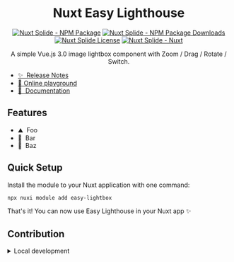 <h1 align="center">
Nuxt Easy Lighthouse
</h1>

<p align="center">
<a href="https://npmjs.com/package/nuxt-easy-lightbox"><img src="https://img.shields.io/npm/v/nuxt-easy-lightbox/latest.svg?style=flat&colorA=020420&colorB=00DC82" alt="Nuxt Splide - NPM Package" /></a>
<a href="https://npmjs.com/package/nuxt-easy-lightbox"><img src="https://img.shields.io/npm/dm/nuxt-easy-lightbox.svg?style=flat&colorA=020420&colorB=00DC82" alt="Nuxt Splide - NPM Package Downloads" /></a>
<a href="https://npmjs.com/package/nuxt-easy-lightbox"><img src="https://img.shields.io/npm/l/nuxt-easy-lightbox.svg?style=flat&colorA=020420&" alt="Nuxt Splide License" /></a>
<a href="https://nuxt.com"><img src="https://img.shields.io/badge/Nuxt-020420?logo=nuxt.js" alt="Nuxt Splide - Nuxt" /></a>
</p>

<p align="center">
A simple Vue.js 3.0 image lightbox component with Zoom / Drag / Rotate / Switch.
</p>

- [✨ &nbsp;Release Notes](/CHANGELOG.md)
- [🏀 Online playground](https://stackblitz.com/github/modbender/nuxt-easy-lightbox?file=playground%2Fapp.vue)
- [📖 &nbsp;Documentation](https://github.com/XiongAmao/vue-easy-lightbox)

## Features

- ⛰ &nbsp;Foo
- 🚠 &nbsp;Bar
- 🌲 &nbsp;Baz

## Quick Setup

Install the module to your Nuxt application with one command:

```bash
npx nuxi module add easy-lightbox
```

That's it! You can now use Easy Lighthouse in your Nuxt app ✨



## Contribution

<details>
  <summary>Local development</summary>
  
  ```bash
  # Install dependencies
  npm install
  
  # Generate type stubs
  npm run dev:prepare
  
  # Develop with the playground
  npm run dev
  
  # Build the playground
  npm run dev:build
  
  # Run ESLint
  npm run lint
  
  # Run Vitest
  npm run test
  npm run test:watch
  
  # Release new version
  npm run release
  ```

</details>
